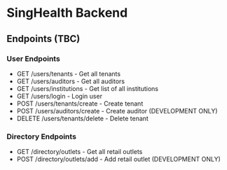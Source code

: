 # SingHealth Backend

## Endpoints (TBC)
### User Endpoints
* GET /users/tenants - Get all tenants
* GET /users/auditors - Get all auditors
* GET /users/institutions - Get list of all institutions
* GET /users/login - Login user
* POST /users/tenants/create - Create tenant
* POST /users/auditors/create - Create auditor (DEVELOPMENT ONLY)
* DELETE /users/tenants/delete - Delete tenant
### Directory Endpoints
* GET /directory/outlets - Get all retail outlets
* POST /directory/outlets/add - Add retail outlet (DEVELOPMENT ONLY)